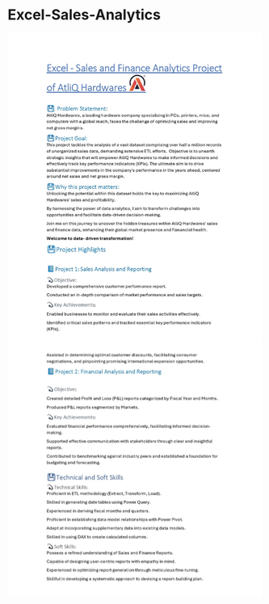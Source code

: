 # Excel-Sales-Analytics

![image alt](https://github.com/vishwasprakash56/Excel-Sales-Analytics/blob/aa7dba3f0d5da0b5d68caa96db6584e7b14412ae/screenshort%201.jpg)
![image alt](https://github.com/vishwasprakash56/Excel-Sales-Analytics/blob/25faaf51b06b0d59dae9e8b4d43b729b8e8dc5fe/screenshort%202.jpg)


